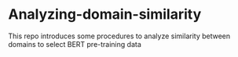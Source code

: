 # Analyzing-domain-similarity
This repo introduces some procedures to analyze similarity between domains to select BERT pre-training data

